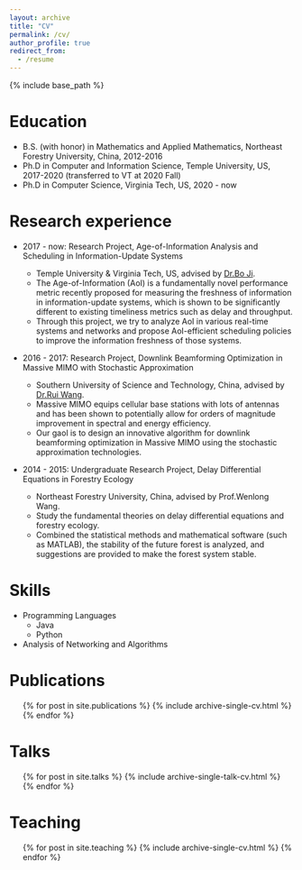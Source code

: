 ```yaml
---
layout: archive
title: "CV"
permalink: /cv/
author_profile: true
redirect_from:
  - /resume
---
```


{% include base_path %}

Education
======
* B.S. (with honor) in Mathematics and Applied Mathematics, Northeast Forestry University, China, 2012-2016 
* Ph.D in Computer and Information Science, Temple University, US, 2017-2020 (transferred to VT at 2020 Fall)
* Ph.D in Computer Science, Virginia Tech, US, 2020 - now 

Research experience
======
* 2017 - now: Research Project, Age-of-Information Analysis and Scheduling in Information-Update Systems
  * Temple University & Virginia Tech, US, advised by [Dr.Bo Ji](https://people.cs.vt.edu/boji/).
  * The Age-of-Information (AoI) is a fundamentally novel performance metric recently proposed for measuring the freshness of information in information-update systems, which is shown to be significantly different to existing timeliness metrics such as delay and throughput. 
  * Through this project, we try to analyze AoI in various real-time systems and networks and propose AoI-efficient scheduling policies to improve the information freshness of those systems.

* 2016 - 2017: Research Project, Downlink Beamforming Optimization in Massive MIMO with Stochastic Approximation
  * Southern University of Science and Technology, China, advised by [Dr.Rui Wang](https://eee.sustc.edu.cn/p/wangrui/).
  * Massive MIMO equips cellular base stations with lots of antennas and has been shown to potentially allow for orders of magnitude improvement in spectral and energy efficiency.
  * Our gaol is to design an innovative algorithm for downlink beamforming optimization in Massive MIMO using the stochastic approximation technologies.

* 2014 - 2015: Undergraduate Research Project, Delay Differential Equations in Forestry Ecology
  * Northeast Forestry University, China, advised by Prof.Wenlong Wang.
  * Study the fundamental theories on delay differential equations and forestry ecology.
  * Combined the statistical methods and mathematical software (such as MATLAB), the stability of the future forest is analyzed, and suggestions are provided to make the forest system stable.
  
Skills
======
* Programming Languages
  * Java
  * Python
* Analysis of Networking and Algorithms

Publications
======
  <ul>{% for post in site.publications %}
    {% include archive-single-cv.html %}
  {% endfor %}</ul>
  
Talks
======
  <ul>{% for post in site.talks %}
    {% include archive-single-talk-cv.html %}
  {% endfor %}</ul>
  
Teaching
======
  <ul>{% for post in site.teaching %}
    {% include archive-single-cv.html %}
  {% endfor %}</ul>
